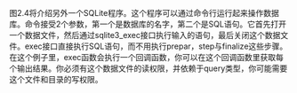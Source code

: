图2.4将介绍另外一个SQLite程序。这个程序可以通过命令行运行起来操作数据库。命令接受2个参数，第一个是数据库的名字，第二个是SQL语句。它首先打开一个数据文件，然后通过sqlite3\_exec接口执行输入的语句，最后关闭这个数据文件。exec接口直接执行SQL语句，而不用执行prepar，step与finalize这些步骤。在这个例子里，exec函数会执行一个回调函数，你可以在这个回调函数里获取每个输出结果。你必须有这个数据文件的读权限，并依赖于query类型，你可能需要这个文件和目录的写权限。

